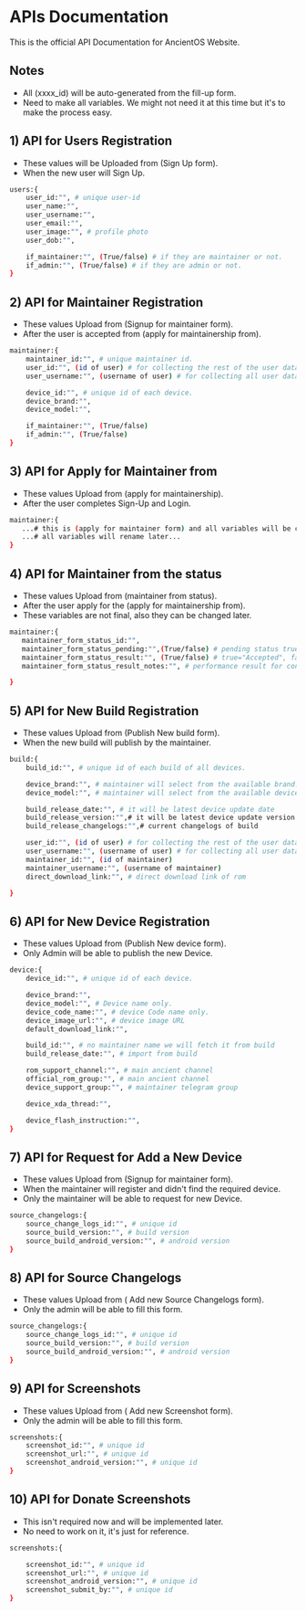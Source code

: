 # APIs Documentation

This is the official API Documentation for AncientOS Website.

## Notes

- All (xxxx_id) will be auto-generated from the fill-up form.
- Need to make all variables. We might not need it at this time but it's to make the process easy.

## 1) API for Users Registration

- These values will be Uploaded from (Sign Up form).
- When the new user will Sign Up.

```bash
users:{
    user_id:"", # unique user-id
    user_name:"",
    user_username:"",
    user_email:"",
    user_image:"", # profile photo
    user_dob:"",

    if_maintainer:"", (True/false) # if they are maintainer or not.
    if_admin:"", (True/false) # if they are admin or not.
}
```

## 2) API for Maintainer Registration

- These values Upload from (Signup for maintainer form).
- After the user is accepted from (apply for maintainership from).

```bash
maintainer:{
    maintainer_id:"", # unique maintainer id.
    user_id:"", (id of user) # for collecting the rest of the user data.
    user_username:"", (username of user) # for collecting all user data.

    device_id:"", # unique id of each device.
    device_brand:"",
    device_model:"",

    if_maintainer:"", (True/false)
    if_admin:"", (True/false)
}
```

## 3) API for Apply for Maintainer from

- These values Upload from (apply for maintainership).
- After the user completes Sign-Up and Login.

```bash
maintainer:{
   ...# this is (apply for maintainer form) and all variables will be changed later...
   ...# all variables will rename later...
}
```

## 4) API for Maintainer from the status

- These values Upload from (maintainer from status).
- After the user apply for the (apply for maintainership from).
- These variables are not final, also they can be changed later.

```bash
maintainer:{
   maintainer_form_status_id:"",
   maintainer_form_status_pending:"",(True/false) # pending status true default
   maintainer_form_status_result:"", (True/false) # true="Accepted", false="Rejected", default="null"
   maintainer_form_status_result_notes:"", # performance result for congratulation

}
```

## 5) API for New Build Registration

- These values Upload from (Publish New build form).
- When the new build will publish by the maintainer.

```bash
build:{
    build_id:"", # unique id of each build of all devices.

    device_brand:"", # maintainer will select from the available brand.
    device_model:"", # maintainer will select from the available device.

    build_release_date:"", # it will be latest device update date
    build_release_version:"",# it will be latest device update version
    build_release_changelogs:"",# current changelogs of build

    user_id:"", (id of user) # for collecting the rest of the user data.
    user_username:"", (username of user) # for collecting all user data.
    maintainer_id:"", (id of maintainer)
    maintainer_username:"", (username of maintainer)
    direct_download_link:"", # direct download link of rom

}
```

## 6) API for New Device Registration

- These values Upload from (Publish New device form).
- Only Admin will be able to publish the new Device.

```bash
device:{
    device_id:"", # unique id of each device.

    device_brand:"",
    device_model:"", # Device name only.
    device_code_name:"", # device Code name only.
    device_image_url:"", # device image URL
    default_download_link:"",

    build_id:"", # no maintainer name we will fetch it from build
    build_release_date:"", # import from build

    rom_support_channel:"", # main ancient channel
    official_rom_group:"", # main ancient channel
    device_support_group:"", # maintainer telegram group

    device_xda_thread:"",

    device_flash_instruction:"",
}
```

## 7) API for Request for Add a New Device

- These values Upload from (Signup for maintainer form).
- When the maintainer will register and didn't find the required device.
- Only the maintainer will be able to request for new Device.

```bash
source_changelogs:{
    source_change_logs_id:"", # unique id
    source_build_version:"", # build version
    source_build_android_version:"", # android version
}
```

## 8) API for Source Changelogs

- These values Upload from ( Add new Source Changelogs form).
- Only the admin will be able to fill this form.

```bash
source_changelogs:{
    source_change_logs_id:"", # unique id
    source_build_version:"", # build version
    source_build_android_version:"", # android version
}
```

## 9) API for Screenshots

- These values Upload from ( Add new Screenshot form).
- Only the admin will be able to fill this form.

```bash
screenshots:{
    screenshot_id:"", # unique id
    screenshot_url:"", # unique id
    screenshot_android_version:"", # unique id
}
```

## 10) API for Donate Screenshots

- This isn't required now and will be implemented later.
- No need to work on it, it's just for reference.

```bash
screenshots:{

    screenshot_id:"", # unique id
    screenshot_url:"", # unique id
    screenshot_android_version:"", # unique id
    screenshot_submit_by:"", # unique id
}
```
